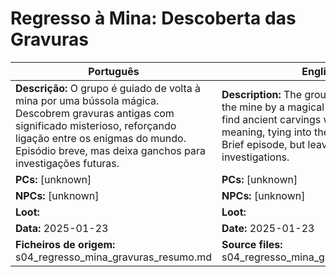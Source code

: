 # Regresso à Mina: Descoberta das Gravuras 

| Português | English |
|-----------|---------|
| **Descrição:** O grupo é guiado de volta à mina por uma bússola mágica. Descobrem gravuras antigas com significado misterioso, reforçando ligação entre os enigmas do mundo. Episódio breve, mas deixa ganchos para investigações futuras.<br> | **Description:** The group is guided back to the mine by a magical compass. They find ancient carvings with mysterious meaning, tying into the worlds mysteries. Brief episode, but leaves hooks for future investigations.<br> |
| **PCs:** [unknown] | **PCs:** [unknown] |
| **NPCs:** [unknown] | **NPCs:** [unknown] |
| **Loot:**  | **Loot:**  |
| **Data:** 2025-01-23 | **Date:** 2025-01-23 |
| **Ficheiros de origem:** s04_regresso_mina_gravuras_resumo.md | **Source files:** s04_regresso_mina_gravuras_resumo.md |


















